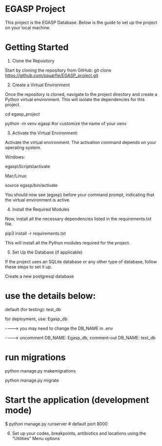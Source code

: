 # EGASP Project
This project is the EGASP Database. Below is the guide to set up the project on your local machine.

# Getting Started
1. Clone the Repository

Start by cloning the repository from GitHub:
 git clone https://github.com/squarfie/EGASP_project.git


2. Create a Virtual Environment

Once the repository is cloned, navigate to the project directory and create a Python virtual environment. This will isolate the dependencies for this project.


cd egasp_project

python -m venv egasp #or customize the name of your venv

3. Activate the Virtual Environment:
   
Activate the virtual environment. The activation command depends on your operating system.

Windows:

egasp\Scripts\activate

Mac/Linux:

source egasp/bin/activate

You should now see (egasp) before your command prompt, indicating that the virtual environment is active.

4. Install the Required Modules

Now, install all the necessary dependencies listed in the requirements.txt file.

 pip3 install -r requirements.txt

This will install all the Python modules required for the project.

5. Set Up the Database (if applicable)

If the project uses an SQLite database or any other type of database, follow these steps to set it up.

Create a new postgresql database

# use the details below:
default (for testing): test_db 

for deployment, use: Egasp_db  

----> you may need to change the DB_NAME in .env 

----> uncomment DB_NAME: Egasp_db, comment-out DB_NAME: test_db



# run migrations

python manage.py makemigrations

python manage.py migrate

# Start the application (development mode)
$ python manage.py runserver # default port 8000

6. Set up your codes, breakpoints, antibiotics and locations using the "Utilities" Menu options





